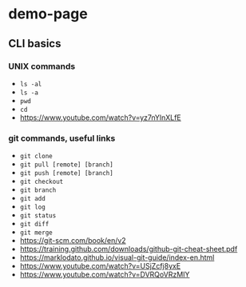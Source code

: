 # demo-page

## CLI basics

### UNIX commands

* `ls -al`
* `ls -a`
* `pwd`
* `cd`
* https://www.youtube.com/watch?v=yz7nYlnXLfE


### git commands, useful links

* `git clone`  
* `git pull [remote] [branch]`
* `git push [remote] [branch]`
* `git checkout`
* `git branch`
* `git add`
* `git log`
* `git status`
* `git diff`
* `git merge`
* https://git-scm.com/book/en/v2
* https://training.github.com/downloads/github-git-cheat-sheet.pdf
* https://marklodato.github.io/visual-git-guide/index-en.html
* https://www.youtube.com/watch?v=USjZcfj8yxE
* https://www.youtube.com/watch?v=DVRQoVRzMIY
